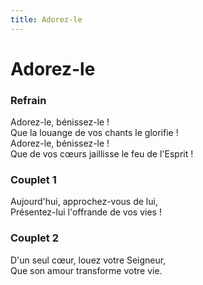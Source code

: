```yaml
---
title: Adorez-le
---
```

# Adorez-le


### Refrain

Adorez-le, bénissez-le ! \
Que la louange de vos chants le glorifie ! \
Adorez-le, bénissez-le ! \
Que de vos cœurs jaillisse le feu de l'Esprit !

### Couplet 1

Aujourd'hui, approchez-vous de lui,\
Présentez-lui l'offrande de vos vies !

### Couplet 2

D'un seul cœur, louez votre Seigneur, \
Que son amour transforme votre vie.


